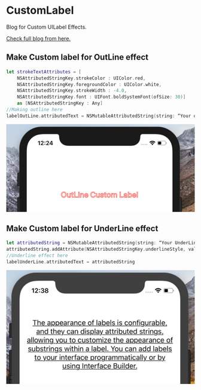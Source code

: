 # CustomLabel
Blog for Custom UILabel Effects.

[Check full blog from here.](https://medium.com/@nimjea/custom-label-effects-in-swift-4-69ec12ba2178)


## Make Custom label for OutLine effect

```swift
let strokeTextAttributes = [ 
    NSAttributedStringKey.strokeColor : UIColor.red,
    NSAttributedStringKey.foregroundColor : UIColor.white,
    NSAttributedStringKey.strokeWidth : -4.0,
    NSAttributedStringKey.font : UIFont.boldSystemFont(ofSize: 30)]
    as [NSAttributedStringKey : Any]
//Making outline here
labelOutLine.attributedText = NSMutableAttributedString(string: “Your outline text”, attributes: strokeTextAttributes) 
```

![](https://github.com/ANSCoder/CustomLabel/blob/master/Screenshots/outline.png)


## Make Custom label for UnderLine effect

```swift
let attributedString = NSMutableAttributedString(string: “Your UnderLine text”)
attributedString.addAttribute(NSAttributedStringKey.underlineStyle, value: NSUnderlineStyle.styleSingle.rawValue, range: NSRange(location: 0, length: attributedString.length))
//Underline effect here
labelUnderLine.attributedText = attributedString
```

![](https://github.com/ANSCoder/CustomLabel/blob/master/Screenshots/upderline.png)
